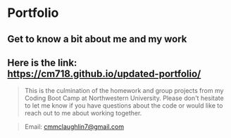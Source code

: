 # Portfolio

## Get to know a bit about me and my work

## Here is the link: https://cm718.github.io/updated-portfolio/

> This is the culmination of the homework and group projects from my Coding Boot Camp at Northwestern University. Please don't hesitate to let me know if you have questions about the code or would like to reach out to me about working together.

> Email: cmmclaughlin7@gmail.com
